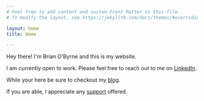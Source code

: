 ```yaml
---
# Feel free to add content and custom Front Matter to this file.
# To modify the layout, see https://jekyllrb.com/docs/themes/#overriding-theme-defaults

layout: home
title: Home

---
```



Hey there! I'm Brian O'Byrne and this is my website.

I am currently open to work. Please feel free to reach out to me on [LinkedIn](https://www.linkedin.com/in/3riano3yrne/).

While your here be sure to checkout my [blog](/blog/).

If you are able, I appreciate any [support](/support/) offered.















